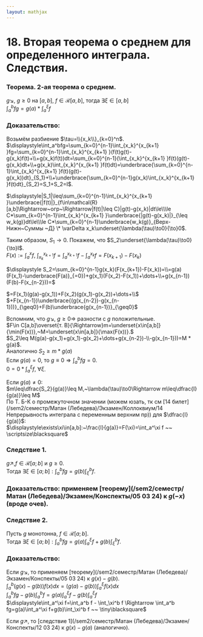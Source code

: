 ```yaml
---  
layout: mathjax  
---  
```

  
# 18. Вторая теорема о среднем для определенного интеграла. Следствия.  
  
### Теорема. 2-ая теорема о среднем.  
$g\searrow,~g\geq0$ на $[a,b],~f\in\mathcal{R}[a,b],$ тогда $\exists\xi\in[a,b]$  
$\displaystyle\int_a^bfg=g(a)*\int_a^\xi f$  
  
### Доказательство:  
Возьмём разбиение $\tau=\\{x_k\\}_{k=0}^n$.  
$\displaystyle\int_a^bfg=\sum_{k=0}^{n-1}\int_{x_k}^{x_{k+1} }fg=\sum_{k=0}^{n-1}\int_{x_k}^{x_{k+1} }(f(t)g(t)-g(x_k)f(t)+\\+g(x_k)f(t))dt=\sum_{k=0}^{n-1}(\int_{x_k}^{x_{k+1} }f(t)(g(t)-g(x_k)dt+\\+g(x_k)\int_{x_k}^{x_{k+1} }f(t)dt)=\underbrace{\sum_{k=0}^{n-1}\int_{x_k}^{x_{k+1} }f(t)(g(t)-g(x_k))dt}_{S_1}+\\+\underbrace{\sum_{k=0}^{n-1}g(x_k)\int_{x_k}^{x_{k+1} }f(t)dt}_{S_2}=S_1+S_2=I$.  
  
$\displaystyle|S_1|\leq\sum_{k=0}^{n-1}\int_{x_k}^{x_{k+1} }\underbrace{|f(t)|}_{f\in\mathcal{R}[a,b]\Rightarrow~огр~\Rightarrow|f(t)|\leq C}|g(t)-g(x_k)|dt\le\\\le C*\sum_{k=0}^{n-1}\int_{x_k}^{x_{k+1} }\underbrace{|g(t)-g(x_k)|}_{\leq w_k(g)}dt\le\\\le C*\sum_{k=0}^{n-1}\underbrace{w_k(g)}_{Верх-Нижн~Суммы ~Д} \* \varDelta x_k\underset{\lambda(\tau)\to0}{\to}0$.  
  
Таким образом, $S_1\to0$. Покажем, что $S_2\underset{\lambda(\tau)\to0}{\to}I$.  
$\displaystyle F(x):=\int_a^xf,~\int_{x_k}^{x_{k+1} }f=\int_a^{x_{k+1} }f-\int_a^{x_k}f=F(x_{k+1})-F(x_k)$  
  
$\displaystyle S_2=\sum_{k=0}^{n-1}g(x_k)(F(x_{k+1})-F(x_k))=\\=g(a)(F(x_1)-\underbrace{F(a)}_{=0})+g(x_1)(F(x_2)-F(x_1))+\dots+\\+g(x_{n-1})(F(b)-F(x_{n-2}))=$  
  
$=F(x_1)(g(a)-g(x_1))+F(x_2)(g(x_1)-g(x_2))+\dots+\\$  
$+F(x_{n-1})\underbrace{(g(x_{n-2})-g(x_{n-1}))}_{\geq0}+F(b)\underbrace{g(x_{n-1})}_{\geq0}$  
  
Вспомним, что $g\searrow,~g\geq0\Rightarrow$ разности c $g$ положительные.  
$F\in C[a,b]\overset{т. В}{\Rightarrow}m=\underset{x\in[a,b]}{\min(F(x))},~M=\underset{x\in[a,b]}{\max(F(x))}.$  
$S_2\leq M(g(a)-g(x_1)+g(x_1)-g(x_2)+\dots+g(x_{n-2})-\\-g(x_{n-1}))=M * g(a)$.  
Аналогично $S_2\geq m * g(a)$  
Если $g(a)=0,$ то $\displaystyle g\equiv0\Rightarrow\int_{a}^{b}fg=0$.  
$\displaystyle0=0*\int_a^\xi f,~\forall\xi$.  
  
Если $g(a)\ne0$:  
$m\leq\dfrac{S_2}{g(a)}\leq M,~\lambda(\tau)\to0\Rightarrow m\leq\dfrac{I}{g(a)}\leq M$  
По Т. Б-К о промежуточном значении (можем юзать, тк см [14 билет](/sem2/семестр/Матан (Лебедева)/Экзамен/Коллоквиум/14 Непрерывность интеграла с переменным верхним пр))  для $\dfrac{I}{g(a)}$:  
$\displaystyle\exists\xi\in[a,b]:~\frac{I}{g(a)}=F(\xi)=\int_a^\xi f ~~ \scriptsize\blacksquare$  
  
### Следствие $1$.  
$g\nearrow,f\in\mathcal{R}[a;b]$ и $g \ge 0$.  
Тогда $\exists\xi\in[a;b]:\displaystyle\int_a^bfg=g(b)\int_{\xi}^bf$.  
  
### Доказательство: применяем [теорему](/sem2/семестр/Матан (Лебедева)/Экзамен/Конспекты/05 03 24) к $g(-x)$ (вроде очев).  
  
### Следствие $2$.  
Пусть $g$ монотонна, $f\in\mathcal{R}[a;b]$.  
Тогда $\exists\xi\in[a;b]:\displaystyle\int_a^b fg=g(a)\int_a^\xi f +g(b)\int_\xi^bf$.  
  
### Доказательство:  
Если $g\searrow$, то применяем [теорему](/sem2/семестр/Матан (Лебедева)/Экзамен/Конспекты/05 03 24) к $g(x)-g(b)$.  
$\displaystyle\int_a^b\big(g(x)-g(b)\big)f(x)dx=\big(g(a)-g(b)\big)\int_a^\xi f(x)dx$  
$\displaystyle\int_a^b fg-g(b)\int_a^b f=g(a)\int_a^\xi f-g(b)\int_a^\xi f$  
$\displaystyle\int_a^\xi f=\int_a^b f - \int_\xi^b f \Rightarrow \int_a^b fg=g(a)\int_a^\xi f+g(b)\int_\xi^b f ~~ \tiny\blacksquare$  
  
Если $g\nearrow$, то [следствие 1](/sem2/семестр/Матан (Лебедева)/Экзамен/Конспекты/12 03 24) к $g(x)-g(a)$ (аналогично).  
